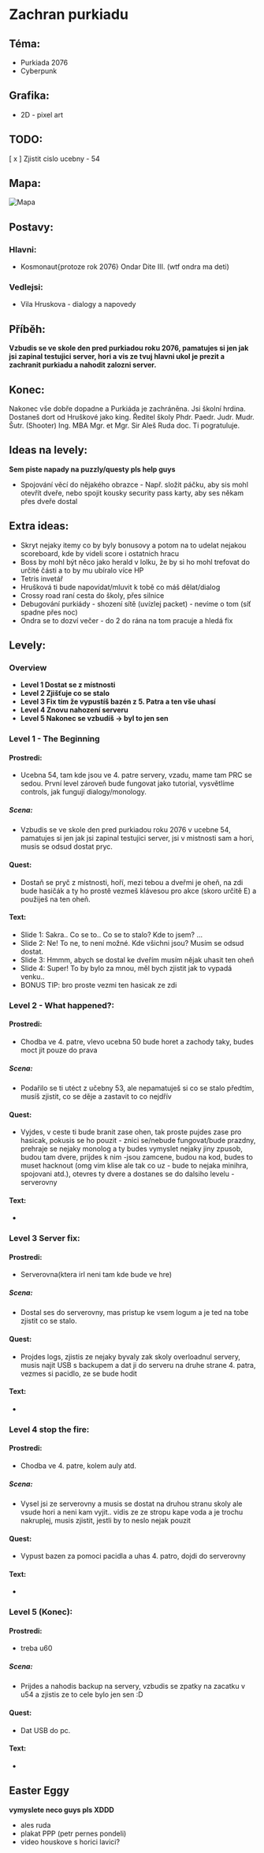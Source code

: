 # Zachran purkiadu
## Téma:
* Purkiada 2076
* Cyberpunk

## Grafika:
* 2D - pixel art

## TODO:
[ x ] Zjistit cislo ucebny - 54
## Mapa:

![Mapa](https://github.com/karl0st/zachran-purkiadu/blob/main/graphics/signal-2023-01-30-000902_002.png)
## Postavy:

### Hlavni:
* Kosmonaut{protoze rok 2076} Ondar Dite III. (wtf ondra ma deti)
### Vedlejsi:
* Vila Hruskova - dialogy a napovedy
## Příběh:
 **Vzbudis se ve skole den pred purkiadou roku 2076, pamatujes si jen jak jsi zapinal testujici server, hori a vis ze tvuj hlavni ukol je prezit a zachranit purkiadu a nahodit zalozni server.**

## Konec:
Nakonec vše dobře dopadne a Purkiáda je zachráněna. Jsi školní hrdina. Dostaneš dort od Hruškové jako king. Ředitel školy Phdr. Paedr. Judr. Mudr. Šutr. (Shooter) Ing. MBA Mgr. et Mgr. Sir Aleš Ruda doc. Ti pogratuluje.

## Ideas na levely:
__Sem piste napady na puzzly/questy pls help guys__
* Spojování věcí do nějakého obrazce - Např. složit páčku, aby sis mohl otevřít dveře, nebo spojit kousky security pass karty, aby ses někam přes dveře dostal
## Extra ideas:
* Skryt nejaky itemy co by byly bonusovy a potom na to udelat nejakou scoreboard, kde by videli score i ostatnich hracu
* Boss by mohl být něco jako herald v lolku, že by si ho mohl trefovat do určité části a to by mu ubíralo více HP
* Tetris invetář
* Hrušková ti bude napovídat/mluvit k tobě co máš dělat/dialog
* Crossy road raní cesta do školy, přes silnice
* Debugování purkiády - shození sítě (uvízlej packet) - nevíme o tom (síť spadne přes noc)
* Ondra se to dozví večer - do 2 do rána na tom pracuje a hledá fix


## Levely:
### Overview
* **Level 1 Dostat se z místnosti**
* **Level 2 Zjišťuje co se stalo**
* **Level 3 Fix tím že vypustíš bazén z 5. Patra a ten vše uhasí**
* **Level 4 Znovu nahození serveru**
* **Level 5 Nakonec se vzbudíš -> byl to jen sen**


### Level 1 - The Beginning

#### Prostredi:
* Ucebna 54, tam kde jsou ve 4. patre servery, vzadu, mame tam PRC se sedou. První level zároveň bude fungovat jako tutorial, vysvětlíme controls, jak fungují dialogy/monology.
##### Scena:
* Vzbudis se ve skole den pred purkiadou roku 2076 v ucebne 54, pamatujes si jen jak jsi zapinal testujici server, jsi v mistnosti sam a hori, musis se odsud dostat pryc.
#### Quest:
* Dostaň se pryč z místnosti, hoří, mezi tebou a dveřmi je oheň, na zdi bude hasičák a ty ho prostě vezmeš klávesou pro akce (skoro určitě E) a použiješ na ten oheň.
#### Text:
* Slide 1:
Sakra.. Co se to.. Co se to stalo? Kde to jsem? ... 
* Slide 2:
Ne! To ne, to není možné. Kde všichni jsou? Musím se odsud dostat.
* Slide 3:
Hmmm, abych se dostal ke dveřím musím nějak uhasit ten oheň
* Slide 4:
Super! To by bylo za mnou, měl bych zjistit jak to vypadá venku..
* BONUS TIP:
bro proste vezmi ten hasicak ze zdi

### Level 2 - What happened?:

#### Prostredi:
* Chodba ve 4. patre, vlevo ucebna 50 bude horet a zachody taky, budes moct jit pouze do prava

##### Scena:
* Podařilo se ti utéct z učebny 53, ale nepamatuješ si co se stalo předtím, musíš zjistit, co se děje a zastavit to co nejdřív
#### Quest:
* Vyjdes, v ceste ti bude branit zase ohen, tak proste pujdes zase pro hasicak, pokusis se ho pouzit - znici se/nebude fungovat/bude prazdny, prehraje se nejaky monolog a ty budes vymyslet nejaky jiny zpusob, budou tam dvere, prijdes k nim -jsou zamcene, budou na kod, budes to muset hacknout (omg vim klise ale tak co uz - bude to nejaka minihra, spojovani atd.), otevres ty dvere a dostanes se do dalsiho levelu - serverovny
#### Text:
*
### Level 3 Server fix:

#### Prostredi:
* Serverovna(ktera irl neni tam kde bude ve hre)
##### Scena:
* Dostal ses do serverovny, mas pristup ke vsem logum a je ted na tobe zjistit co se stalo.
#### Quest:
* Projdes logs, zjistis ze nejaky byvaly zak skoly overloadnul servery, musis najit USB s backupem a dat ji do serveru na druhe strane 4. patra, vezmes si pacidlo, ze se bude hodit
#### Text:
*
### Level 4 stop the fire:

#### Prostredi:
* Chodba ve 4. patre, kolem auly atd.
##### Scena:
* Vysel jsi ze serverovny a musis se dostat na druhou stranu skoly ale vsude hori a neni kam vyjit.. vidis ze ze stropu kape voda a je trochu nakruplej, musis zjistit, jestli by to neslo nejak pouzit
#### Quest:
* Vypust bazen za pomoci pacidla a uhas 4. patro, dojdi do serverovny 
#### Text:
*
### Level 5 (Konec):

#### Prostredi:
* treba u60
##### Scena:
* Prijdes a nahodis backup na servery, vzbudis se zpatky na zacatku v u54 a zjistis ze to cele bylo jen sen :D
#### Quest:
* Dat USB do pc.
#### Text:
*
## Easter Eggy
**vymyslete neco guys pls XDDD**
* ales ruda 
* plakat PPP (petr pernes pondeli)
* video houskove s horici lavici?
